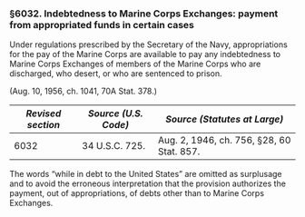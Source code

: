 ### §6032. Indebtedness to Marine Corps Exchanges: payment from appropriated funds in certain cases ###

Under regulations prescribed by the Secretary of the Navy, appropriations for the pay of the Marine Corps are available to pay any indebtedness to Marine Corps Exchanges of members of the Marine Corps who are discharged, who desert, or who are sentenced to prison.

(Aug. 10, 1956, ch. 1041, 70A Stat. 378.)

|*Revised section*|*Source (U.S. Code)*|      *Source (Statutes at Large)*       |
|-----------------|--------------------|-----------------------------------------|
|      6032       |   34 U.S.C. 725.   |Aug. 2, 1946, ch. 756, §28, 60 Stat. 857.|

The words “while in debt to the United States” are omitted as surplusage and to avoid the erroneous interpretation that the provision authorizes the payment, out of appropriations, of debts other than to Marine Corps Exchanges.
